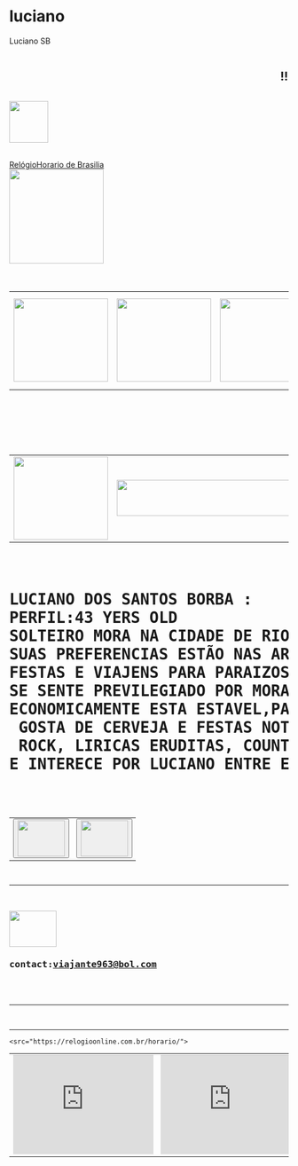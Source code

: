 # luciano
Luciano SB
<DOCTYPE html><head><body background =" https://i.pinimg.com/originals/95/c1/d0/95c1d00ac3ecdebc2277d33d47b0d637.gif"></head>



<marquee><h2 color="orange">!!!welcome!Felicidades!!!!!</h2></marquee><br>

<p><img width="70px" height="75px" src="https://i.pinimg.com/originals/ec/dc/a4/ecdca4d629fd84b6d631453dea87efce.jpg"></p><br>
<a href="https://relogioonline.com.br/horario/">RelógioHorario de Brasilia</a><br>

<img width="170px" heith="175px" src="https://i.gifer.com/origin/1b/1b2cab842431d264ee023d93f3ac30b6.gif">


<table><tr>

<td><img  width="170px" height="150"src="https://i.pinimg.com/originals/2a/a1/cb/2aa1cb32c2ea95d228a316aa4f552de8.gif"></td><br><br><br>
<td><img  width="170px" height="150"src="https://i.pinimg.com/originals/99/9b/2b/999b2b655462a5b946baa75fad26622d.gif"></td>
<td><img  width="170px" height="150"src="https://66.media.tumblr.com/tumblr_mc7o71oiSz1qasthro1_400.gif"></td>

<td><img  width="170px" height="150"src="https://gifs.eco.br/wp-content/uploads/2022/07/gifs-de-aquario-5.gif"></td>
<td><img  width="170px" height="150"src="https://gifs.eco.br/wp-content/uploads/2022/09/gifs-de-peixes-no-fundo-do-mar-17.gif"></td>
<td><img  width="170px" height="150"src="https://media2.giphy.com/media/f6ybNnrdS7dzroVYaM/giphy.gif?cid=790b76114d765ea6ae4668b0905a2888e4438ffb7c160827&rid=giphy.gif&ct=g"></td>
<td><img width="170px" heith="150px" src="https://i.pinimg.com/originals/9d/04/10/9d041017e458e4dcfc3e4a300e8ba710.gif"></td>
</tr></table><br>






<table><tr>

<td><img  width="170px" height="150"src="https://i.pinimg.com/236x/96/e5/fc/96e5fc5aa7bf27abb15d1e1068d827b2.jpg"></td><br><br><br>
<td><img align="center" width="350" height="65"  src="https://i.pinimg.com/originals/b0/9b/40/b09b402aa6d50a44d62e7d331d45d90d.png"></td>
<td alingn="center"><img width="100px" heith="75px" src="https://phoneky.co.uk/thumbs/screensavers/down/nature/seashell_31lb7v2v.gif"></td><br>
</tr></table><br>
<pre>
<h1>LUCIANO DOS SANTOS BORBA :
PERFIL:43 YERS OLD
SOLTEIRO MORA NA CIDADE DE RIO PARDO ESTADO DO RIO GRANDE DO SUL
SUAS PREFERENCIAS ESTÃO NAS AREAS DE INFORMAÇÕES, CULINARIAS 
FESTAS E VIAJENS PARA PARAIZOS 'PRAIAS'.
SE SENTE PREVILEGIADO POR MORAR NA CIDADE DE RIO PARDO RIO GRANDE DO SUL PAIS BRASIL,
ECONOMICAMENTE ESTA ESTAVEL,PAIXÕES SUA FAMILIA E SEUS ESTUDOS,PARTICIPA DE FESTAS E
 GOSTA DE CERVEJA E FESTAS NOTURNAS,ATÉ VIAJA PARA TAIS FINS, ESTILO MUSICAIS HITS POP,
 ROCK, LIRICAS ERUDITAS, COUNTRY, BLUES,JASS  PARA MAIORES INFORMAÇÕES 
E INTERECE POR LUCIANO ENTRE EM CONTATO COM ELE.</h1><br>

<table><tr><td><button><a href="https://recentcoin.com/token/liebecoin-lbc-0x19d45da4"><img width="85" height="65" src="https://i.pinimg.com/564x/a3/c8/ea/a3c8eabd5b4d9a915d0d43231bd1e06f.jpg"></a></button></td>
<td><button><a href="http://www.radio-ao-vivo.com/embed/radio-da-web-455096"><img width="85" height="65"src="https://i.pinimg.com/originals/fd/6e/db/fd6edbb0587f706756d5bae192e355b3.png"></a></button></td></tr></table>
<hr>
<a href="https://bscscan.com/token/0x19d45DA4C5Fb97C2ed80E48507F6bab162b54b08">
<img width="85" height="65"src="https://i.pinimg.com/564x/11/12/19/1112191c4863475bc7ba769196fde129.jpg"></a>
<h3><adress>contact:<a href="mailto:viajante963@bol.com">viajante963@bol.com</a></adress></h3><br></hr>
<table><tr>
<td><iframe width="253" height="180" src="https://www.youtube.com/embed/N0H4z3efXVQ" title="Feel good music ✨ - Relaxing Work & Study music 🌴 Good vibes & Chill beats" frameborder="0" allow="accelerometer; autoplay; clipboard-write; encrypted-media; gyroscope; picture-in-picture; web-share" allowfullscreen></iframe></td><td><iframe width="253" height="180" src="https://www.youtube.com/embed/V4EYNTyVxpU" title="Chill & Lounge music 2023 in 4K for 1 hour 🌴 Calm and Relaxing | Chill, Study, Work, Sleep, Meditate" frameborder="0" allow="accelerometer; autoplay; clipboard-write; encrypted-media; gyroscope; picture-in-picture; web-share" allowfullscreen></iframe></td><td><iframe width="253" height="180" src="https://www.youtube.com/embed/3Iw9At2zTKE" title="Avicii, Calvin Harris, Kygo, Alok, Robin Schulz, David Guetta, Gryffin Summer Vibes Mix1" frameborder="0" allow="accelerometer; autoplay; clipboard-write; encrypted-media; gyroscope; picture-in-picture; web-share" allowfullscreen></iframe></td><td><iframe width="253" height="180" src="https://www.youtube.com/embed/9BhA5ubcRYY" title="Hawaii 4K - Relaxation Film with Soothing Music" frameborder="0" allow="accelerometer; autoplay; clipboard-write; encrypted-media; gyroscope; picture-in-picture; web-share" allowfullscreen></iframe><td><iframe width="253" height="180" src="https://www.youtube.com/embed/90M-EfNaRDM" title="2 HORAS DE CONVERSAÇÃO DE INGLÊS AMERICANO | com tradução" frameborder="0" allow="accelerometer; autoplay; clipboard-write; encrypted-media; gyroscope; picture-in-picture; web-share" allowfullscreen></iframe></td><td><iframe width="253" height="180" src="https://www.youtube.com/embed/TVcdg2YvBw0" title="Learn English Speaking Easily Quickly | English Conversation Practice Easy" frameborder="0" allow="accelerometer; autoplay; clipboard-write; encrypted-media; gyroscope; picture-in-picture; web-share" allowfullscreen></iframe></td></tr><hr>


<br><hr>

                        
    <src="https://relogioonline.com.br/horario/">                        
 
</body></html>
